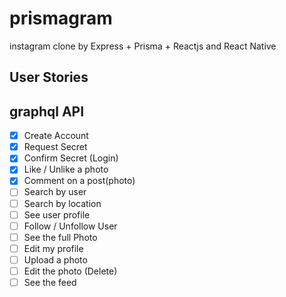 # prismagram
instagram clone by Express + Prisma + Reactjs and React Native

## User Stories

## graphql API
- [x] Create Account
- [x] Request Secret
- [x] Confirm Secret (Login)
- [x] Like / Unlike a photo
- [x] Comment on a post(photo)
- [ ] Search by user
- [ ] Search by location
- [ ] See user profile
- [ ] Follow / Unfollow User
- [ ] See the full Photo
- [ ] Edit my profile
- [ ] Upload a photo
- [ ] Edit the photo (Delete)
- [ ] See the feed